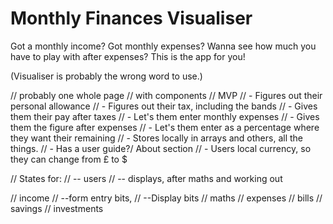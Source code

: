 # Monthly Finances Visualiser

Got a monthly income?
Got monthly expenses?
Wanna see how much you have to play with after expenses?
This is the app for you!

(Visualiser is probably the wrong word to use.)



// probably one whole page
// with components
// MVP
// - Figures out their personal allowance
// - Figures out their tax, including the bands
// - Gives them their pay after taxes
// - Let's them enter monthly expenses
// - Gives them the figure after expenses
// - Let's them enter as a percentage where they want their remaining
// - Stores locally in arrays and others, all the things.
// - Has a user guide?/ About section
// - Users local currency, so they can change from £ to $ 


// States for:
// -- users
// -- displays, after maths and working out

// income
// --form entry bits, 
// --Display bits
// maths
// expenses
// bills
// savings
// investments
